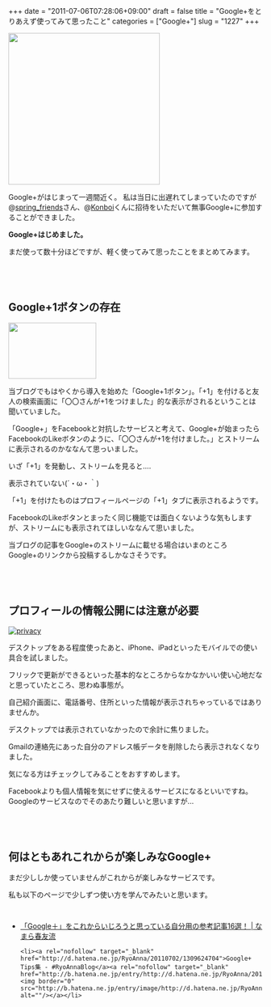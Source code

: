 +++
date = "2011-07-06T07:28:06+09:00"
draft = false
title = "Google+をとりあえず使ってみて思ったこと"
categories = ["Google+"]
slug = "1227"
+++

<a href="https://knk-n.com/images/2011/07/googleplus.png"><img src="https://knk-n.com/images/2011/07/googleplus.png" alt="" title="googleplus" width="300" height="300" class="aligncenter size-full wp-image-1228" /></a>

Google+がはじまって一週間近く。
私は当日に出遅れてしまっていたのですが@<a href="http://twitter.com/spring_friends">spring_friends</a>さん、@<a href="http://twitter.com/Konboi">Konboi</a>くんに招待をいただいて無事Google+に参加することができました。<!--more-->

<strong>Google+はじめました。</strong>

まだ使って数十分ほどですが、軽く使ってみて思ったことをまとめてみます。

<p style="margin-top: 6em;">

<h2>Google+1ボタンの存在</h2>
<a href="https://knk-n.com/images/2011/07/plusone.png"><img src="https://knk-n.com/images/2011/07/plusone.png" alt="" title="plusone" width="174" height="111" class="aligncenter size-full wp-image-1229" /></a>

当ブログでもはやくから導入を始めた「Google+1ボタン」。「+1」を付けると友人の検索画面に「〇〇さんが+1をつけました」的な表示がされるということは聞いていました。

「Google+」をFacebookと対抗したサービスと考えて、Google+が始まったらFacebookのLikeボタンのように、「〇〇さんが+1を付けました。」とストリームに表示されるのかななんて思っいました。

いざ「+1」を発動し、ストリームを見ると....

表示されていない(´・ω・｀)

「+1」を付けたものはプロフィールページの「+1」タブに表示されるようです。

FacebookのLikeボタンとまったく同じ機能では面白くないような気もしますが、ストリームにも表示されてほしいななんて思いました。

当ブログの記事をGoogle+のストリームに載せる場合はいまのところGoogle+のリンクから投稿するしかなさそうです。

<p style="margin-top: 6em;">

<h2>プロフィールの情報公開には注意が必要</h2>
<a rel="nofollow" target="_blank" href="http://www.flickr.com/photos/smemon/4592915995/" title="privacy by Sean MacEntee, on Flickr"><img class="flickr_photo" src="http://farm2.static.flickr.com/1010/4592915995_8d12eaefc8.jpg" alt="privacy"/></a>

デスクトップをある程度使ったあと、iPhone、iPadといったモバイルでの使い具合を試しました。

フリックで更新ができるといった基本的なところからなかなかいい使い心地だなと思っていたところ、思わぬ事態が。

自己紹介画面に、電話番号、住所といった情報が表示されちゃっているではありませんか。

デスクトップでは表示されていなかったので余計に焦りました。

Gmailの連絡先にあった自分のアドレス帳データを削除したら表示されなくなりました。

気になる方はチェックしてみることをおすすめします。

Facebookよりも個人情報を気にせずに使えるサービスになるといいですね。Googleのサービスなのでそのあたり難しいと思いますが...

<p style="margin-top: 6em;">

<h2>何はともあれこれからが楽しみなGoogle+</h2>
まだ少ししか使っていませんがこれからが楽しみなサービスです。

私も以下のページで少しずつ使い方を学んでみたいと思います。

<p style="margin-top: 3em;">

<ul>
	<li></a><a rel="nofollow" target="_blank" href="http://harutomo-ryu.com/archives/2011-07-04/205818.html">「Google＋」をこれからいじろうと思っている自分用の参考記事16選！ | なまら春友流</a><a rel="nofollow" target="_blank" href="http://b.hatena.ne.jp/entry/http://harutomo-ryu.com/archives/2011-07-04/205818.html"><img border="0" src="http://b.hatena.ne.jp/entry/image/http://harutomo-ryu.com/archives/2011-07-04/205818.html" alt=""/></a></li>

	<li><a rel="nofollow" target="_blank" href="http://d.hatena.ne.jp/RyoAnna/20110702/1309624704">Google+ Tips集 - #RyoAnnaBlog</a><a rel="nofollow" target="_blank" href="http://b.hatena.ne.jp/entry/http://d.hatena.ne.jp/RyoAnna/20110702/1309624704"><img border="0" src="http://b.hatena.ne.jp/entry/image/http://d.hatena.ne.jp/RyoAnna/20110702/1309624704" alt=""/></a></li>
</ul>

